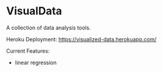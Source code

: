 # VisualData

A collection of data analysis tools.

Heroku Deployment: https://visualized-data.herokuapp.com/

Current Features:
* linear regression
